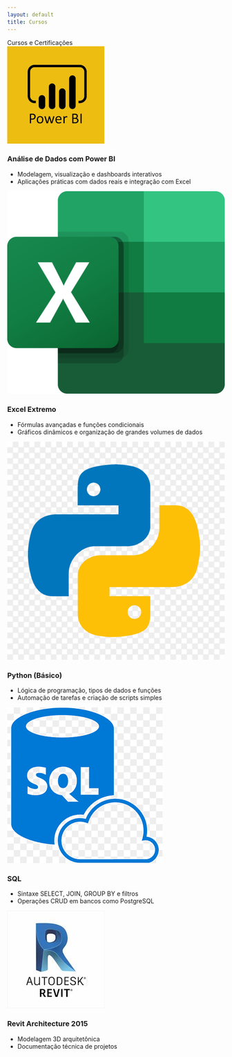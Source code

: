 ```yaml
---
layout: default
title: Cursos
---
```


<div class="section-header"> Cursos e Certificações</div>

<div class="experiencia-container">

  <div class="experiencia-card">
    <div class="experiencia-topo">
      <img src="/assets/img/empresas/power.png" alt="Power BI" class="experiencia-img">
      <div class="experiencia-titulo">
        <h3>Análise de Dados com Power BI</h3>
      </div>
    </div>
    <div class="experiencia-conteudo">
      <ul>
        <li>Modelagem, visualização e dashboards interativos</li>
        <li>Aplicações práticas com dados reais e integração com Excel</li>
      </ul>
    </div>
  </div>

  <div class="experiencia-card">
    <div class="experiencia-topo">
      <img src="/assets/img/empresas/excel.png" alt="Excel Extremo" class="experiencia-img">
      <div class="experiencia-titulo">
        <h3>Excel Extremo</h3>
      </div>
    </div>
    <div class="experiencia-conteudo">
      <ul>
        <li>Fórmulas avançadas e funções condicionais</li>
        <li>Gráficos dinâmicos e organização de grandes volumes de dados</li>
      </ul>
    </div>
  </div>

  <div class="experiencia-card">
    <div class="experiencia-topo">
      <img src="/assets/img/empresas/python.png" alt="Python Básico" class="experiencia-img">
      <div class="experiencia-titulo">
        <h3>Python (Básico)</h3>
      </div>
    </div>
    <div class="experiencia-conteudo">
      <ul>
        <li>Lógica de programação, tipos de dados e funções</li>
        <li>Automação de tarefas e criação de scripts simples</li>
      </ul>
    </div>
  </div>

  <div class="experiencia-card">
    <div class="experiencia-topo">
      <img src="/assets/img/empresas/sql.png" alt="SQL" class="experiencia-img">
      <div class="experiencia-titulo">
        <h3>SQL</h3>
      </div>
    </div>
    <div class="experiencia-conteudo">
      <ul>
        <li>Sintaxe SELECT, JOIN, GROUP BY e filtros</li>
        <li>Operações CRUD em bancos como PostgreSQL</li>
      </ul>
    </div>
  </div>

  <div class="experiencia-card">
    <div class="experiencia-topo">
      <img src="/assets/img/empresas/revit.jpg" alt="Revit Architecture" class="experiencia-img">
      <div class="experiencia-titulo">
        <h3>Revit Architecture 2015</h3>
      </div>
    </div>
    <div class="experiencia-conteudo">
      <ul>
        <li>Modelagem 3D arquitetônica</li>
        <li>Documentação técnica de projetos</li>
      </ul>
    </div>
  </div>


</div>

